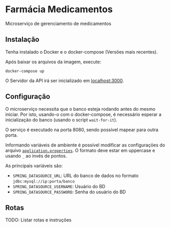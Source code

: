 # Farmácia Medicamentos

Microserviço de gerenciamento de medicamentos

## Instalação

Tenha instalado o Docker e o docker-compose (Versões mais recentes).

Após baixar os arquivos da imagem, execute:

    docker-compose up

O Servidor da API irá ser inicializado em <localhost:3000>.

## Configuração

O microserviço necessita que o banco esteja rodando antes do mesmo iniciar.
Por isto, usando-o com o docker-compose, é necessário esperar a inicialização do banco
(usando o script `wait-for-it`).

O serviço é executado na porta 8080, sendo possível mapear para outra porta.

Informando variáveis de ambiente é possível modificar as configurações do arquivo [`application.properties`](./src/main/resources/application.properties). O formato deve estar em uppercase e usando `_` ao invés de pontos.

As principais variáveis são:

- `SPRING_DATASOURCE_URL`: URL do banco de dados no formato `jdbc:mysql://ip:porta/banco`
- `SPRING_DATASOURCE_USERNAME`: Usuário do BD
- `SPRING_DATASOURCE_PASSWORD`: Senha do usuário do BD

## Rotas

TODO: Listar rotas e instruções